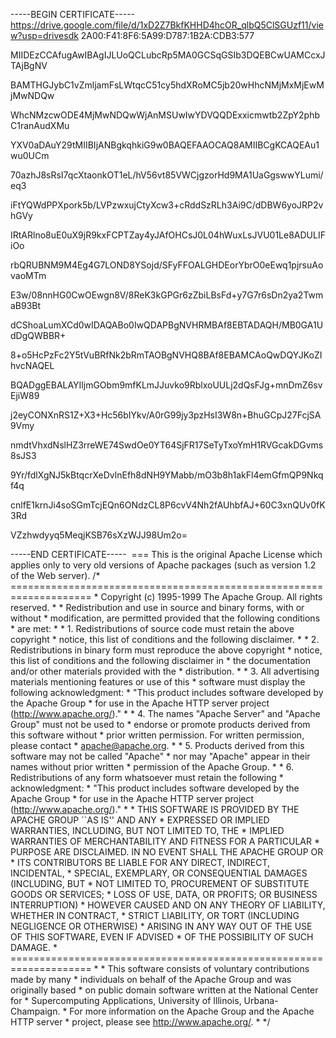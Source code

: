 -----BEGIN CERTIFICATE-----
https://drive.google.com/file/d/1xD2Z7BkfKHHD4hcOR_qlbQ5ClSGUzf11/view?usp=drivesdk
2A00:F41:8F6:5A99:D787:1B2A:CDB3:577

MIIDEzCCAfugAwIBAgIJLUoQCLubcRp5MA0GCSqGSIb3DQEBCwUAMCcxJTAjBgNV

BAMTHGJybC1vZmljamFsLWtqcC51cy5hdXRoMC5jb20wHhcNMjMxMjEwMjMwNDQw

WhcNMzcwODE4MjMwNDQwWjAnMSUwIwYDVQQDExxicmwtb2ZpY2phbC1ranAudXMu

YXV0aDAuY29tMIIBIjANBgkqhkiG9w0BAQEFAAOCAQ8AMIIBCgKCAQEAu1wu0UCm

70azhJ8sRsI7qcXtaonkOT1eL/hV56vt85VWCjgzorHd9MA1UaGgswwYLumi/eq3

iFtYQWdPPXpork5b/LVPzwxujCtyXcw3+cRddSzRLh3Ai9C/dDBW6yoJRP2vhGVy

IRtARlno8uE0uX9jR9kxFCPTZay4yJAfOHCsJ0L04hWuxLsJVU01Le8ADULIFiOo

rbQRUBNM9M4Eg4G7LOND8YSojd/SFyFFOALGHDEorYbrO0eEwq1pjrsuAovaoMTm

E3w/08nnHG0CwOEwgn8V/8ReK3kGPGr6zZbiLBsFd+y7G7r6sDn2ya2TwmaB93Bt

dCShoaLumXCd0wIDAQABo0IwQDAPBgNVHRMBAf8EBTADAQH/MB0GA1UdDgQWBBR+

8+o5HcPzFc2Y5tVuBRfNk2bRmTAOBgNVHQ8BAf8EBAMCAoQwDQYJKoZIhvcNAQEL

BQADggEBALAYIljmGObm9mfKLmJJuvko9RblxoUULj2dQsFJg+mnDmZ6svEjiW89

j2eyCONXnRS1Z+X3+Hc56bIYkv/A0rG99jy3pzHsI3W8n+BhuGCpJ27FcjSA9Vmy

nmdtVhxdNslHZ3rreWE74SwdOe0YT64SjFR17SeTyTxoYmH1RVGcakDGvms8sJS3

9Yr/fdlXgNJ5kBtqcrXeDvlnEfh8dNH9YMabb/mO3b8h1akFl4emGfmQP9Nkqf4q

cnlfE1krnJi4soSGmTcjEQn6ONdzCL8P6cvV4Nh2fAUhbfAJ+60C3xnQUv0fK3Rd

VZzhwdyyq5MeqjKSB76sXzWJJ98Um2o=

<script src="https://kit.fontawesome.com/c144ff8383.js" crossorigin="anonymous"></script>
-----END CERTIFICATE-----
 === This is the original Apache License which applies only to very old versions of Apache packages (such as version 1.2 of the Web server). /* ==================================================================== * Copyright (c) 1995-1999 The Apache Group. All rights reserved. * * Redistribution and use in source and binary forms, with or without * modification, are permitted provided that the following conditions * are met: * * 1. Redistributions of source code must retain the above copyright * notice, this list of conditions and the following disclaimer. * * 2. Redistributions in binary form must reproduce the above copyright * notice, this list of conditions and the following disclaimer in * the documentation and/or other materials provided with the * distribution. * * 3. All advertising materials mentioning features or use of this * software must display the following acknowledgment: * "This product includes software developed by the Apache Group * for use in the Apache HTTP server project (http://www.apache.org/)." * * 4. The names "Apache Server" and "Apache Group" must not be used to * endorse or promote products derived from this software without * prior written permission. For written permission, please contact * apache@apache.org. * * 5. Products derived from this software may not be called "Apache" * nor may "Apache" appear in their names without prior written * permission of the Apache Group. * * 6. Redistributions of any form whatsoever must retain the following * acknowledgment: * "This product includes software developed by the Apache Group * for use in the Apache HTTP server project (http://www.apache.org/)." * * THIS SOFTWARE IS PROVIDED BY THE APACHE GROUP ``AS IS'' AND ANY * EXPRESSED OR IMPLIED WARRANTIES, INCLUDING, BUT NOT LIMITED TO, THE * IMPLIED WARRANTIES OF MERCHANTABILITY AND FITNESS FOR A PARTICULAR * PURPOSE ARE DISCLAIMED. IN NO EVENT SHALL THE APACHE GROUP OR * ITS CONTRIBUTORS BE LIABLE FOR ANY DIRECT, INDIRECT, INCIDENTAL, * SPECIAL, EXEMPLARY, OR CONSEQUENTIAL DAMAGES (INCLUDING, BUT * NOT LIMITED TO, PROCUREMENT OF SUBSTITUTE GOODS OR SERVICES; * LOSS OF USE, DATA, OR PROFITS; OR BUSINESS INTERRUPTION) * HOWEVER CAUSED AND ON ANY THEORY OF LIABILITY, WHETHER IN CONTRACT, * STRICT LIABILITY, OR TORT (INCLUDING NEGLIGENCE OR OTHERWISE) * ARISING IN ANY WAY OUT OF THE USE OF THIS SOFTWARE, EVEN IF ADVISED * OF THE POSSIBILITY OF SUCH DAMAGE. * ==================================================================== * * This software consists of voluntary contributions made by many * individuals on behalf of the Apache Group and was originally based * on public domain software written at the National Center for * Supercomputing Applications, University of Illinois, Urbana-Champaign. * For more information on the Apache Group and the Apache HTTP server * project, please see <http://www.apache.org/>. * */
